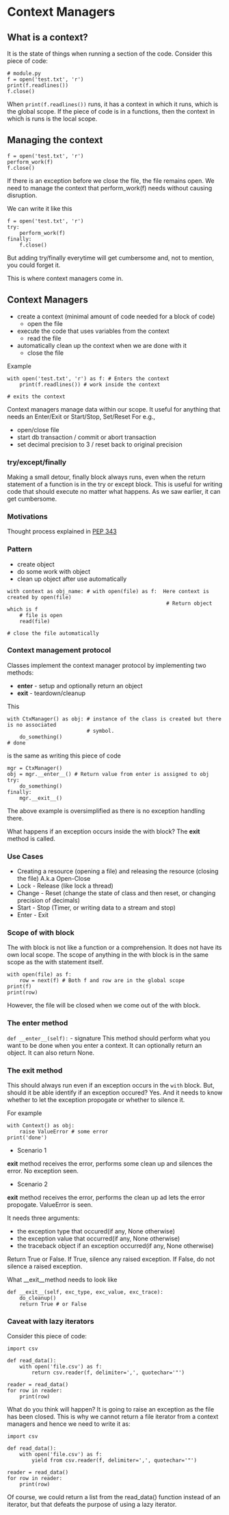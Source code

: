 # Context Managers

## What is a context?

It is the state of things when running a section of the code. Consider this piece of code:

```
# module.py
f = open('test.txt', 'r')
print(f.readlines())
f.close()
```
When `print(f.readlines())` runs, it has a context in which it runs, which is the global scope. If the piece of code is in a functions, then the context in which is runs is the local scope. 

## Managing the context

```
f = open('test.txt', 'r')
perform_work(f)
f.close()
```
If there is an exception before we close the file, the file remains open. We need to manage the context that perform_work(f) needs without causing disruption.

We can write it like this
```
f = open('test.txt', 'r')
try:
    perform_work(f)
finally:
    f.close()
```
But adding try/finally everytime will get cumbersome and, not to mention, you could forget it.

This is where context managers come in.

## Context Managers

- create a context (minimal amount of code needed for a block of code)
    - open the file
- execute the code that uses variables from the context
    - read the file
- automatically clean up the context when we are done with it
    - close the file

Example
```
with open('test.txt', 'r') as f: # Enters the context
    print(f.readlines()) # work inside the context

# exits the context
```
Context managers manage data within our scope. It useful for anything that needs an Enter/Exit or Start/Stop, Set/Reset
For e.g.,

- open/close file
- start db transaction / commit or abort transaction
- set decimal precision to 3 / reset back to original precision

### try/except/finally

Making a small detour, finally block always runs, even when the return statement of a function is in the try or except block. This is useful for writing code that should execute no matter what happens. As we saw earlier, it can get cumbersome.

### Motivations

Thought process explained in [PEP 343](https://peps.python.org/pep-0343/)

### Pattern

- create object
- do some work with object
- clean up object after use automatically

```
with context as obj_name: # with open(file) as f:  Here context is created by open(file)
                                                    # Return object which is f
    # file is open
    read(file)

# close the file automatically
```
### Context management protocol

Classes implement the context manager protocol by implementing two methods:
- __enter__ - setup and optionally return an object
- __exit__  - teardown/cleanup

This
```
with CtxManager() as obj: # instance of the class is created but there is no associated
                          # symbol. 
    do_something()
# done
```
is the same as writing this piece of code
```
mgr = CtxManager()
obj = mgr.__enter__() # Return value from enter is assigned to obj
try:
    do_something()
finally:
    mgr.__exit__()
```
The above example is oversimplified as there is no exception handling there.

What happens if an exception occurs inside the with block? The __exit__ method is called.

### Use Cases

- Creating a resource (opening a file) and releasing the resource (closing the file)
  A.k.a Open-Close
- Lock - Release (like lock a thread)
- Change - Reset (change the state of class and then reset, or changing precision of decimals)
- Start - Stop (Timer, or writing data to a stream and stop)
- Enter - Exit

### Scope of with block

The with block is not like a function or a comprehension. It does not have its own local scope. The scope of anything in the with block is in the same scope as the with statement itself.

```
with open(file) as f:
    row = next(f) # Both f and row are in the global scope
print(f)
print(row)
```
However, the file will be closed when we come out of the with block.

### The __enter__ method

`def __enter__(self):` - signature
This method should perform what you want to be done when you enter a context. It can optionally return an object. It can also return None.

### The __exit__ method

This should always run even if an exception occurs in the `with` block. But, should it be able identify if an exception occured? Yes. And it needs to know whether to let the exception propogate or whether to silence it.

For example
```
with Context() as obj:
    raise ValueError # some error
print('done')
```
- Scenario 1

__exit__ method receives the error, performs some clean up and silences the error. No exception seen.

- Scenario 2

__exit__ method receives the error, performs the clean up ad lets the error propogate. ValueError is seen.

It needs three arguments:

- the exception type that occured(if any, None otherwise)
- the exception value that occurred(if any, None otherwise)
- the traceback object if an exception occurred(if any, None otherwise)

Return True or False. If True, silence any raised exception. If False, do not silence a raised exception.

What __exit__method needs to look like
```
def __exit__(self, exc_type, exc_value, exc_trace):
    do_cleanup()
    return True # or False
```

### Caveat with lazy iterators

Consider this piece of code:
```
import csv

def read_data():
    with open('file.csv') as f:
        return csv.reader(f, delimiter=',', quotechar='"')

reader = read_data()
for row in reader:
    print(row)
```
What do you think will happen? It is going to raise an exception as the file has been closed. 
This is why we cannot return a file iterator from a context managers and hence we need to write it as:
```
import csv

def read_data():
    with open('file.csv') as f:
        yield from csv.reader(f, delimiter=',', quotechar='"')

reader = read_data()
for row in reader:
    print(row)
```

Of course, we could return a list from the read_data() function instead of an iterator, but that defeats the purpose of using a lazy iterator.

